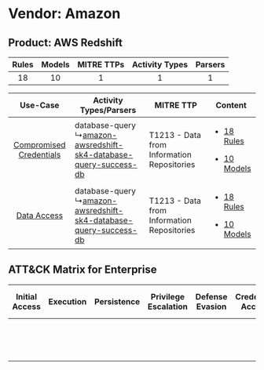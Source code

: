 Vendor: Amazon
==============
Product: AWS Redshift
---------------------
| Rules | Models | MITRE TTPs | Activity Types | Parsers |
|:-----:|:------:|:----------:|:--------------:|:-------:|
|  18   |   10   |     1      |       1        |    1    |

|    Use-Case    | Activity Types/Parsers    | MITRE TTP    | Content    |
|:----:| ---- | ---- | ---- |
| [Compromised Credentials](../../../UseCases/uc_compromised_credentials.md) |  database-query<br> ↳[amazon-awsredshift-sk4-database-query-success-db](Ps/pC_amazonawsredshiftsk4databasequerysuccessdb.md)<br> | T1213 - Data from Information Repositories<br> | [<ul><li>18 Rules</li></ul><ul><li>10 Models</li></ul>](RM/r_m_amazon_aws_redshift_Compromised_Credentials.md) |
|    [Data Access](../../../UseCases/uc_data_access.md)    |  database-query<br> ↳[amazon-awsredshift-sk4-database-query-success-db](Ps/pC_amazonawsredshiftsk4databasequerysuccessdb.md)<br> | T1213 - Data from Information Repositories<br> | [<ul><li>18 Rules</li></ul><ul><li>10 Models</li></ul>](RM/r_m_amazon_aws_redshift_Data_Access.md)    |

ATT&CK Matrix for Enterprise
----------------------------
| Initial Access | Execution | Persistence | Privilege Escalation | Defense Evasion | Credential Access | Discovery | Lateral Movement | Collection                                                                              | Command and Control | Exfiltration | Impact |
| -------------- | --------- | ----------- | -------------------- | --------------- | ----------------- | --------- | ---------------- | --------------------------------------------------------------------------------------- | ------------------- | ------------ | ------ |
|                |           |             |                      |                 |                   |           |                  | [Data from Information Repositories](https://attack.mitre.org/techniques/T1213)<br><br> |                     |              |        |